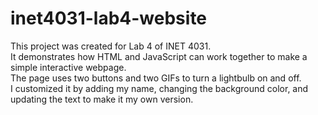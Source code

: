 # inet4031-lab4-website

This project was created for Lab 4 of INET 4031.  
It demonstrates how HTML and JavaScript can work together to make a simple interactive webpage.  
The page uses two buttons and two GIFs to turn a lightbulb on and off.  
I customized it by adding my name, changing the background color, and updating the text to make it my own version.



